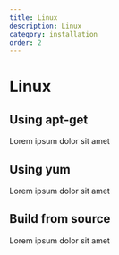 ```yaml
---
title: Linux
description: Linux
category: installation
order: 2
---
```


# Linux

## Using apt-get

Lorem ipsum dolor sit amet

## Using yum

Lorem ipsum dolor sit amet


## Build from source

Lorem ipsum dolor sit amet

